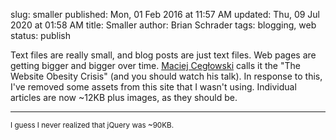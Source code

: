 slug: smaller
published: Mon, 01 Feb 2016 at 11:57 AM
updated: Thu, 09 Jul 2020 at 01:58 AM
title: Smaller
author: Brian Schrader
tags: blogging, web
status: publish

Text files are really small, and blog posts are just text files. Web pages are getting bigger and bigger over time. [Maciej Cegłowski][mc] calls it the "The Website Obesity Crisis" (and you should watch his talk). In response to this, I've removed some assets from this site that I wasn't using. Individual articles are now ~12KB plus images, as they should be. 

-----

<small>I guess I never realized that jQuery was ~90KB.</small>

[mc]: http://idlewords.com/talks/website_obesity.htm

